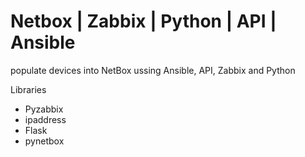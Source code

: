# Netbox | Zabbix | Python | API | Ansible 

populate devices into NetBox ussing Ansible, API, Zabbix and Python

Libraries
- Pyzabbix
- ipaddress
- Flask
- pynetbox
